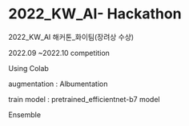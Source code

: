 # 2022_KW_AI- Hackathon
2022_KW_AI 해커톤_화이팀(장려상 수상)

2022.09 ~2022.10 competition

Using Colab 

augmentation : Albumentation

train model : pretrained_efficientnet-b7 model

Ensemble 

